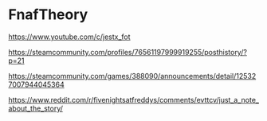 # FnafTheory
https://www.youtube.com/c/jestx_fot

https://steamcommunity.com/profiles/76561197999919255/posthistory/?p=21

https://steamcommunity.com/games/388090/announcements/detail/125327007944045364

https://www.reddit.com/r/fivenightsatfreddys/comments/evttcv/just_a_note_about_the_story/
